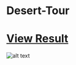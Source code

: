 # Desert-Tour
# [View Result](https://zaaraf.github.io/Safari/)
![alt text](https://raw.githubusercontent.com/thefaraazkhan/Desert-Tour/main/result.png)

